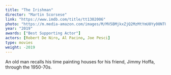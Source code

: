 ```yaml
---
title: "The Irishman"
director: "Martin Scorsese"
link: "https://www.imdb.com/title/tt1302006"
photo: "https://m.media-amazon.com/images/M/MV5BMjkxZjQ2MzMtYmU0Yy00NTUzLTljMWQtYzk4ZjRjNTc0YmI5XkEyXkFqcGdeQXVyNjE3NDE2Mzc@._V1_.jpg"
year: "2019"
awards: ["Best Supporting Actor"]
actors: [Robert De Niro, Al Pacino, Joe Pesci]
type: movies
weight: -2019
---
```

An old man recalls his time painting houses for his friend, Jimmy Hoffa, through the 1950-70s.